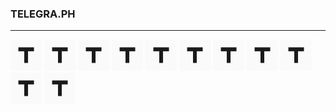 ### TELEGRA.PH
___  
[<img src="telegra.png" width=50px height=50px>](https://telegra.ph/-02-09-647)
[<img src="telegra.png" width=50px height=50px>](https://telegra.ph/Politika-03-23)
[<img src="telegra.png" width=50px height=50px>](https://telegra.ph/-03-31-1469)
[<img src="telegra.png" width=50px height=50px>](https://telegra.ph/Sovet-tenej-04-01)
[<img src="telegra.png" width=50px height=50px>](https://telegra.ph/Anketa-Igroka-Geroya-04-01)
[<img src="telegra.png" width=50px height=50px>](https://telegra.ph/Anketa-Igroka-Geroya-04-04)
[<img src="telegra.png" width=50px height=50px>](https://telegra.ph/Anketa-Igroka-Geroya-04-04-2)
[<img src="telegra.png" width=50px height=50px>](https://telegra.ph/Anketa-Igroka-Geroya-04-05)
[<img src="telegra.png" width=50px height=50px>](https://telegra.ph/Anketa-igroka-geroya-04-23)
[<img src="telegra.png" width=50px height=50px>](https://telegra.ph/Charta-alba-07-14)
[<img src="telegra.png" width=50px height=50px>](https://telegra.ph/Anketa-Igroka-Geroya-08-18)

<!---
https://t.me/MoneyEnergyRu  
https://t.me/Intorium_global  
https://t.me/wavesmap  
https://t.me/money_energy_network_bot  
https://t.me/intorium  
--->
